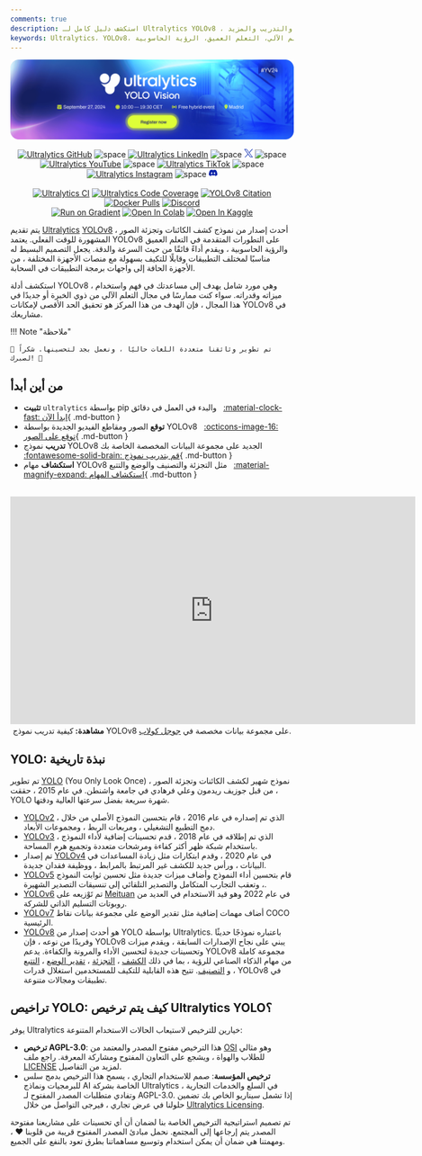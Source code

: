 ```yaml
---
comments: true
description: استكشف دليل كامل لـ Ultralytics YOLOv8 ، نموذج كشف الكائنات وتجزئة الصور ذو السرعة العالية والدقة العالية. تثبيت المحررة ، والتنبؤ ، والتدريب والمزيد.
keywords: Ultralytics، YOLOv8، كشف الكائنات، تجزئة الصور، التعلم الآلي، التعلم العميق، الرؤية الحاسوبية، YOLOv8 installation، YOLOv8 prediction، YOLOv8 training، تاريخ YOLO، تراخيص YOLO
---
```


<div align="center">
  <p>
    <a href="https://www.ultralytics.com/blog/ultralytics-yolov8-turns-one-a-year-of-breakthroughs-and-innovations" target="_blank">
    <img width="1024" src="https://raw.githubusercontent.com/ultralytics/assets/main/yolov8/banner-yolov8.png" alt="Ultralytics YOLO banner"></a>
  </p>
  <a href="https://github.com/ultralytics"><img src="https://github.com/ultralytics/assets/raw/main/social/logo-social-github.png" width="3%" alt="Ultralytics GitHub"></a>
  <img src="https://github.com/ultralytics/assets/raw/main/social/logo-transparent.png" width="3%" alt="space">
  <a href="https://www.linkedin.com/company/ultralytics/"><img src="https://github.com/ultralytics/assets/raw/main/social/logo-social-linkedin.png" width="3%" alt="Ultralytics LinkedIn"></a>
  <img src="https://github.com/ultralytics/assets/raw/main/social/logo-transparent.png" width="3%" alt="space">
  <a href="https://twitter.com/ultralytics"><img src="https://github.com/ultralytics/assets/raw/main/social/logo-social-twitter.png" width="3%" alt="Ultralytics Twitter"></a>
  <img src="https://github.com/ultralytics/assets/raw/main/social/logo-transparent.png" width="3%" alt="space">
  <a href="https://youtube.com/ultralytics"><img src="https://github.com/ultralytics/assets/raw/main/social/logo-social-youtube.png" width="3%" alt="Ultralytics YouTube"></a>
  <img src="https://github.com/ultralytics/assets/raw/main/social/logo-transparent.png" width="3%" alt="space">
  <a href="https://www.tiktok.com/@ultralytics"><img src="https://github.com/ultralytics/assets/raw/main/social/logo-social-tiktok.png" width="3%" alt="Ultralytics TikTok"></a>
  <img src="https://github.com/ultralytics/assets/raw/main/social/logo-transparent.png" width="3%" alt="space">
  <a href="https://www.instagram.com/ultralytics/"><img src="https://github.com/ultralytics/assets/raw/main/social/logo-social-instagram.png" width="3%" alt="Ultralytics Instagram"></a>
  <img src="https://github.com/ultralytics/assets/raw/main/social/logo-transparent.png" width="3%" alt="space">
  <a href="https://ultralytics.com/discord"><img src="https://github.com/ultralytics/assets/raw/main/social/logo-social-discord.png" width="3%" alt="Ultralytics Discord"></a>
  <br>
  <br>
  <a href="https://github.com/ultralytics/ultralytics/actions/workflows/ci.yaml"><img src="https://github.com/ultralytics/ultralytics/actions/workflows/ci.yaml/badge.svg" alt="Ultralytics CI"></a>
  <a href="https://codecov.io/github/ultralytics/ultralytics"><img src="https://codecov.io/github/ultralytics/ultralytics/branch/main/graph/badge.svg?token=HHW7IIVFVY" alt="Ultralytics Code Coverage"></a>
  <a href="https://zenodo.org/badge/latestdoi/264818686"><img src="https://zenodo.org/badge/264818686.svg" alt="YOLOv8 Citation"></a>
  <a href="https://hub.docker.com/r/ultralytics/ultralytics"><img src="https://img.shields.io/docker/pulls/ultralytics/ultralytics?logo=docker" alt="Docker Pulls"></a>
  <a href="https://ultralytics.com/discord"><img alt="Discord" src="https://img.shields.io/discord/1089800235347353640?logo=discord&logoColor=white&label=Discord&color=blue"></a>
  <br>
  <a href="https://console.paperspace.com/github/ultralytics/ultralytics"><img src="https://assets.paperspace.io/img/gradient-badge.svg" alt="Run on Gradient"></a>
  <a href="https://colab.research.google.com/github/ultralytics/ultralytics/blob/main/examples/tutorial.ipynb"><img src="https://colab.research.google.com/assets/colab-badge.svg" alt="Open In Colab"></a>
  <a href="https://www.kaggle.com/ultralytics/yolov8"><img src="https://kaggle.com/static/images/open-in-kaggle.svg" alt="Open In Kaggle"></a>
</div>

يتم تقديم [Ultralytics](https://ultralytics.com) [YOLOv8](https://github.com/ultralytics/ultralytics) ، أحدث إصدار من نموذج كشف الكائنات وتجزئة الصور المشهورة للوقت الفعلي. يعتمد YOLOv8 على التطورات المتقدمة في التعلم العميق والرؤية الحاسوبية ، ويقدم أداءً فائقًا من حيث السرعة والدقة. يجعل التصميم البسيط له مناسبًا لمختلف التطبيقات وقابلًا للتكيف بسهولة مع منصات الأجهزة المختلفة ، من الأجهزة الحافة إلى واجهات برمجة التطبيقات في السحابة.

استكشف أدلة YOLOv8 ، وهي مورد شامل يهدف إلى مساعدتك في فهم واستخدام ميزاته وقدراته. سواء كنت ممارسًا في مجال التعلم الآلي من ذوي الخبرة أو جديدًا في هذا المجال ، فإن الهدف من هذا المركز هو تحقيق الحد الأقصى لإمكانات YOLOv8 في مشاريعك.

!!! Note "ملاحظة"

    🚧 تم تطوير وثائقنا متعددة اللغات حاليًا ، ونعمل بجد لتحسينها. شكراً لصبرك! 🙏

## من أين أبدأ

- **تثبيت** `ultralytics` بواسطة pip والبدء في العمل في دقائق &nbsp; [:material-clock-fast: ابدأ الآن](quickstart.md){ .md-button }
- **توقع** الصور ومقاطع الفيديو الجديدة بواسطة YOLOv8 &nbsp; [:octicons-image-16: توقع على الصور](modes/predict.md){ .md-button }
- **تدريب** نموذج YOLOv8 الجديد على مجموعة البيانات المخصصة الخاصة بك &nbsp; [:fontawesome-solid-brain: قم بتدريب نموذج](modes/train.md){ .md-button }
- **استكشاف** مهام YOLOv8 مثل التجزئة والتصنيف والوضع والتتبع &nbsp; [:material-magnify-expand: استكشاف المهام](tasks/index.md){ .md-button }

<p align="center">
  <br>
  <iframe width="720" height="405" src="https://www.youtube.com/embed/LNwODJXcvt4?si=7n1UvGRLSd9p5wKs"
    title="مشغل فيديو يوتيوب" frameborder="0"
    allow="accelerometer; autoplay; clipboard-write; encrypted-media; gyroscope; picture-in-picture; web-share"
    allowfullscreen>
  </iframe>
  <br>
  <strong> مشاهدة: </strong> كيفية تدريب نموذج YOLOv8 على مجموعة بيانات مخصصة في <a href="https://colab.research.google.com/github/ultralytics/ultralytics/blob/main/examples/tutorial.ipynb" target="_blank">جوجل كولاب</a>.
</p>

## YOLO: نبذة تاريخية

تم تطوير [YOLO](https://arxiv.org/abs/1506.02640) (You Only Look Once) ، نموذج شهير لكشف الكائنات وتجزئة الصور ، من قبل جوزيف ريدمون وعلي فرهادي في جامعة واشنطن. في عام 2015 ، حققت YOLO شهرة سريعة بفضل سرعتها العالية ودقتها.

- [YOLOv2](https://arxiv.org/abs/1612.08242) ، الذي تم إصداره في عام 2016 ، قام بتحسين النموذج الأصلي من خلال دمج التطبيع التشغيلي ، ومربعات الربط ، ومجموعات الأبعاد.
- [YOLOv3](https://pjreddie.com/media/files/papers/YOLOv3.pdf) ، الذي تم إطلاقه في عام 2018 ، قدم تحسينات إضافية لأداء النموذج باستخدام شبكة ظهر أكثر كفاءة ومرشحات متعددة وتجميع هرم المساحة.
- تم إصدار [YOLOv4](https://arxiv.org/abs/2004.10934) في عام 2020 ، وقدم ابتكارات مثل زيادة المساعدات في البيانات ، ورأس جديد للكشف غير المرتبط بالمرابط ، ووظيفة فقدان جديدة.
- [YOLOv5](https://github.com/ultralytics/yolov5) قام بتحسين أداء النموذج وأضاف ميزات جديدة مثل تحسين ثوابت النموذج ، وتعقب التجارب المتكامل والتصدير التلقائي إلى تنسيقات التصدير الشهيرة.
- [YOLOv6](https://github.com/meituan/YOLOv6) تم تَوْزيعه على [Meituan](https://about.meituan.com/) في عام 2022 وهو قيد الاستخدام في العديد من روبوتات التسليم الذاتي للشركة.
- [YOLOv7](https://github.com/WongKinYiu/yolov7) أضاف مهمات إضافية مثل تقدير الوضع على مجموعة بيانات نقاط COCO الرئيسية.
- [YOLOv8](https://github.com/ultralytics/ultralytics) هو أحدث إصدار من YOLO بواسطة Ultralytics. باعتباره نموذجًا حديثًا وفريدًا من نوعه ، فإن YOLOv8 يبني على نجاح الإصدارات السابقة ، ويقدم ميزات وتحسينات جديدة لتحسين الأداء والمرونة والكفاءة. يدعم YOLOv8 مجموعة كاملة من مهام الذكاء الصناعي للرؤية ، بما في ذلك [الكشف](tasks/detect.md) ، [التجزئة](tasks/segment.md) ، [تقدير الوضع](tasks/pose.md) ، [التتبع](modes/track.md) ، و [التصنيف](tasks/classify.md). تتيح هذه القابلية للتكيف للمستخدمين استغلال قدرات YOLOv8 في تطبيقات ومجالات متنوعة.

## تراخيص YOLO: كيف يتم ترخيص Ultralytics YOLO؟

يوفر Ultralytics خيارين للترخيص لاستيعاب الحالات الاستخدام المتنوعة:

- **ترخيص AGPL-3.0**: هذا الترخيص مفتوح المصدر والمعتمد من [OSI](https://opensource.org/licenses/) وهو مثالي للطلاب والهواة ، ويشجع على التعاون المفتوح ومشاركة المعرفة. راجع ملف [LICENSE](https://github.com/ultralytics/ultralytics/blob/main/LICENSE) لمزيد من التفاصيل.
- **ترخيص المؤسسة**: صمم للاستخدام التجاري ، يسمح هذا الترخيص بدمج سلس للبرمجيات ونماذج AI الخاصة بشركة Ultralytics في السلع والخدمات التجارية ، وتفادي متطلبات المصدر المفتوح لـ AGPL-3.0. إذا تشمل سيناريو الخاص بك تضمين حلولنا في عرض تجاري ، فيرجى التواصل من خلال [Ultralytics Licensing](https://ultralytics.com/license).

تم تصميم استراتيجية الترخيص الخاصة بنا لضمان أن أي تحسينات على مشاريعنا مفتوحة المصدر يتم إرجاعها إلى المجتمع. نحمل مبادئ المصدر المفتوح قريبة من قلوبنا ❤️ ، ومهمتنا هي ضمان أن يمكن استخدام وتوسيع مساهماتنا بطرق تعود بالنفع على الجميع.
